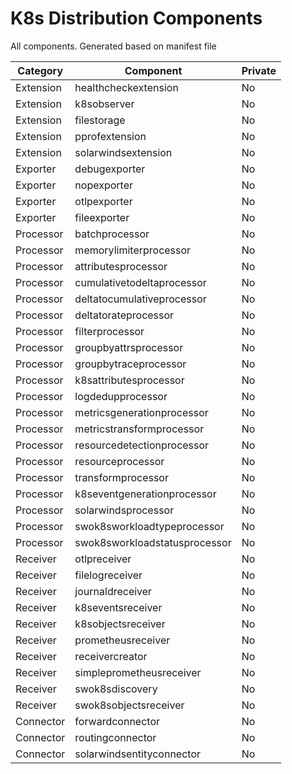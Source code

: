 # K8s Distribution Components

All components. Generated based on manifest file

| Category | Component | Private |
| --- | --- | --- |
| Extension | healthcheckextension | No |
| Extension | k8sobserver | No |
| Extension | filestorage | No |
| Extension | pprofextension | No |
| Extension | solarwindsextension | No |
| Exporter | debugexporter | No |
| Exporter | nopexporter | No |
| Exporter | otlpexporter | No |
| Exporter | fileexporter | No |
| Processor | batchprocessor | No |
| Processor | memorylimiterprocessor | No |
| Processor | attributesprocessor | No |
| Processor | cumulativetodeltaprocessor | No |
| Processor | deltatocumulativeprocessor | No |
| Processor | deltatorateprocessor | No |
| Processor | filterprocessor | No |
| Processor | groupbyattrsprocessor | No |
| Processor | groupbytraceprocessor | No |
| Processor | k8sattributesprocessor | No |
| Processor | logdedupprocessor | No |
| Processor | metricsgenerationprocessor | No |
| Processor | metricstransformprocessor | No |
| Processor | resourcedetectionprocessor | No |
| Processor | resourceprocessor | No |
| Processor | transformprocessor | No |
| Processor | k8seventgenerationprocessor | No |
| Processor | solarwindsprocessor | No |
| Processor | swok8sworkloadtypeprocessor | No |
| Processor | swok8sworkloadstatusprocessor | No |
| Receiver | otlpreceiver | No |
| Receiver | filelogreceiver | No |
| Receiver | journaldreceiver | No |
| Receiver | k8seventsreceiver | No |
| Receiver | k8sobjectsreceiver | No |
| Receiver | prometheusreceiver | No |
| Receiver | receivercreator | No |
| Receiver | simpleprometheusreceiver | No |
| Receiver | swok8sdiscovery | No |
| Receiver | swok8sobjectsreceiver | No |
| Connector | forwardconnector | No |
| Connector | routingconnector | No |
| Connector | solarwindsentityconnector | No |
